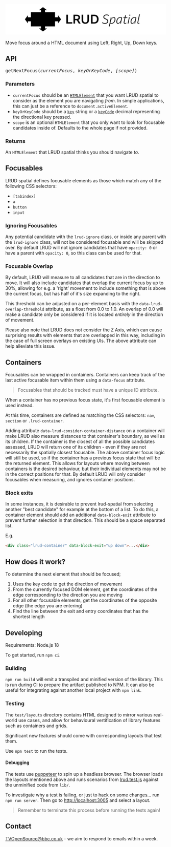 <p align="center">
  <img src="https://github.com/bbc/lrud-spatial/blob/master/.github/lrud.svg?raw=true" alt="LRUD spatial"/>
</p>

Move focus around a HTML document using Left, Right, Up, Down keys.

## API

<pre>
getNextFocus(<i>currentFocus</i>, <i>keyOrKeyCode</i>, <i>[scope]</i>)
</pre>

### Parameters

- `currentFocus` should be an
  [`HTMLElement`](https://developer.mozilla.org/en-US/docs/Web/API/HTMLElement)
  that you want LRUD spatial to consider as the element you are navigating _from_.
  In simple applications, this can just be a reference to `document.activeElement`.
- `keyOrKeyCode` should be a
  [`key`](https://developer.mozilla.org/en-US/docs/Web/API/KeyboardEvent/key) string or
  a [`keyCode`](https://developer.mozilla.org/en-US/docs/Web/API/KeyboardEvent/keyCode)
  decimal representing the directional key pressed.
- `scope` is an optional `HTMLElement` that you only want to look for focusable candidates inside of. Defaults to the whole page if not provided.

### Returns

An `HTMLElement` that LRUD spatial thinks you should
navigate _to_.

## Focusables

LRUD spatial defines focusable elements as those which match any of the
following CSS selectors:

- `[tabindex]`
- `a`
- `button`
- `input`

### Ignoring Focusables

Any potential candidate with the `lrud-ignore` class, or inside any parent with the `lrud-ignore` class, will not be considered focusable and will be skipped over. By default LRUD will not ignore candidates that have `opacity: 0` or have a parent with `opacity: 0`, so this class can be used for that.

### Focusable Overlap

By default, LRUD will measure to all candidates that are in the direction to move. It will also include candidates that overlap the current focus by up to 30%, allowing for e.g. a 'right' movement to include something that is above the current focus, but has half of it's size expanding to the right.

This threshold can be adjusted on a per-element basis with the `data-lrud-overlap-threshold` attribute, as a float from 0.0 to 1.0. An overlap of 0.0 will make a candidate only be considered if it is located _entirely_ in the direction of movement.

Please also note that LRUD does not consider the Z Axis, which can cause surprising results with elements that are overlapped in this way, including in the case of full screen overlays on existing UIs. The above attribute can help alleviate this issue.

## Containers

Focusables can be wrapped in containers. Containers can keep track of the last
active focusable item within them using a `data-focus` attribute.

> Focusables that should be tracked must have a unique ID attribute.

When a container has no previous focus state, it's first focusable element is
used instead.

At this time, containers are defined as matching the CSS selectors:
`nav`, `section` or `.lrud-container`.

Adding attribute `data-lrud-consider-container-distance` on a container will make LRUD also measure distances to that container's boundary, as well as its children. If the container is the closest of all the possible candidates assessed, LRUD will return one of its children - even if they are not necessarily the spatially closest focusable. The above container focus logic will still be used, so if the container has a previous focus state that will be the returned element. This allows for layouts where moving between containers is the desired behaviour, but their individual elements may not be in the correct positions for that. By default LRUD will only consider focusables when measuring, and ignores container positions.

### Block exits

In some instances, it is desirable to prevent lrud-spatial from selecting another
"best candidate" for example at the bottom of a list. To do this, a container element
should add an additional `data-block-exit` attribute to prevent further selection in
that direction. This should be a space separated list.

E.g.

```html
<div class="lrud-container" data-block-exit="up down">...</div>
```

## How does it work?

To determine the next element that should be focused;

1. Uses the key code to get the direction of movement
2. From the currently focused DOM element, get the coordinates of the edge
   corresponding to the direction you are moving
3. For all other focusable elements, get the coordinates of the opposite edge
   (the edge you are entering)
4. Find the line between the exit and entry coordinates that has the shortest
   length

## Developing

Requirements: Node.js 18

To get started, run `npm ci`.

### Building

`npm run build` will emit a transpiled and minified version of the library.
This is run during CI to prepare the artifact published to NPM. It can also be
useful for integrating against another local project with `npm link`.

### Testing

The `test/layouts` directory contains HTML designed to mirror various
real-world use cases, and allow for behavioural vertification of library
features such as containers and grids.

Significant new features should come with corresponding layouts that test them.

Use `npm test` to run the tests.

#### Debugging

The tests use [puppeteer](https://github.com/puppeteer/puppeteer) to spin up a
headless browser. The browser loads the layouts mentioned above and runs
scenarios from [lrud.test.js](./test/lrud.test.js) against the unminified
code from `lib/`.

To investigate why a test is failing, or just to hack on some changes... run
`npm run server`. Then go to [http://localhost:3005](http://localhost:3005) and
select a layout.

> Remember to terminate this process before running the tests again!

## Contact

[TVOpenSource@bbc.co.uk](mailto:TVOpenSource@bbc.co.uk) - we aim to respond to emails within a week.
